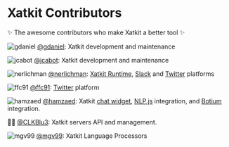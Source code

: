 # Xatkit Contributors

✨ The awesome contributors who make Xatkit a better tool ✨

![gdaniel](https://github.com/gdaniel.png?size=16) [@gdaniel](https://github.com/gdaniel): Xatkit development and maintenance

![jcabot](https://github.com/jcabot.png?size=16) [@jcabot](https://github.com/jcabot): Xatkit development and maintenance

![nerlichman](https://github.com/nerlichman.png?size=16) [@nerlichman](https://github.com/nerlichman): [Xatkit Runtime](https://github.com/xatkit-bot-platform/xatkit-runtime), [Slack](https://github.com/xatkit-bot-platform/xatkit-slack-platform) and [Twitter](https://github.com/xatkit-bot-platform/xatkit-twitter-platform) platforms

![ffc91](https://github.com/ffc91.png?size=16) [@ffc91](https://github.com/ffc91): [Twitter](https://github.com/xatkit-bot-platform/xatkit-twitter-platform) platform

![hamzaed](https://github.com/hamzaed.png?size=16) [@hamzaed](https://github.com/hamzaed): Xatkit [chat widget](https://github.com/xatkit-bot-platform/xatkit-chat-widget), [NLP.js](https://github.com/xatkit-bot-platform/xatkit-runtime) integration, and [Botium](https://github.com/xatkit-bot-platform/botium-connector-xatkit) integration.

:frowning_man: [@CLKBlu3](https://github.com/CLKBlu3): Xatkit servers API and management.

![mgv99](https://github.com/mgv99.png?size=16) [@mgv99](https://github.com/mgv99): Xatkit Language Processors
